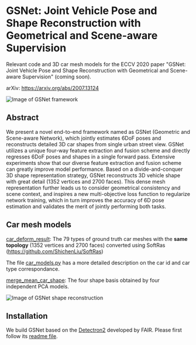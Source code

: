 # GSNet: Joint Vehicle Pose and Shape Reconstruction with Geometrical and Scene-aware Supervision
Relevant code and 3D car mesh models for the ECCV 2020 paper "GSNet: Joint Vehicle Pose and Shape Reconstruction with Geometrical and Scene-aware Supervision" (coming soon).

arXiv: https://arxiv.org/abs/2007.13124

![Image of GSNet framework](https://github.com/lkeab/gsnet/blob/master/images/framework.png)

## Abstract
We present a novel end-to-end framework named as GSNet (Geometric and Scene-aware Network), which jointly estimates 6DoF poses and reconstructs detailed 3D car shapes from single urban street view. GSNet utilizes a unique four-way feature extraction and fusion scheme and directly regresses 6DoF poses and shapes in a single forward pass. Extensive experiments show that our diverse feature extraction and fusion scheme can greatly improve model performance. Based on a divide-and-conquer 3D shape representation strategy, GSNet reconstructs 3D vehicle shape with great detail (1352 vertices and 2700 faces). This dense mesh representation further leads us to consider geometrical consistency and scene context, and inspires a new multi-objective loss function to regularize network training, which in turn improves the accuracy of 6D pose estimation and validates the merit of jointly performing both tasks. 

## Car mesh models
[car_deform_result](https://github.com/lkeab/gsnet/blob/master/car_deform_result/): The 79 types of ground truth car meshes with the **same topology** (1352 vertices and 2700 faces) converted using SoftRas (https://github.com/ShichenLiu/SoftRas) 

The file [car_models.py](https://github.com/lkeab/gsnet/blob/master/car_deform_result/car_models.py) has a more detailed description on the car id and car type correspondance.

[merge_mean_car_shape](https://github.com/lkeab/gsnet/blob/master/merge_mean_car_shape/): The four shape basis obtained by four independent PCA models.

![Image of GSNet shape reconstruction](https://github.com/lkeab/gsnet/blob/master/images/shape_reconstruction.png)

## Installation
We build GSNet based on the [Detectron2](https://github.com/facebookresearch/detectron2/) developed by FAIR. Please first follow its [readme file](https://github.com/facebookresearch/detectron2/blob/master/INSTALL.md).
